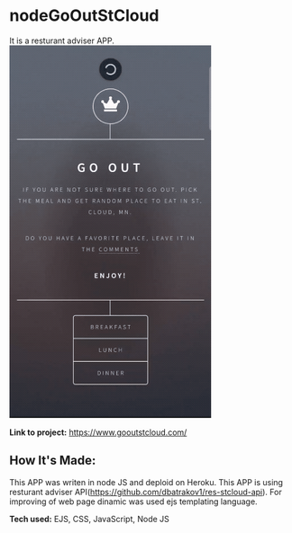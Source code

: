 # nodeGoOutStCloud
It is a resturant adviser APP. 
![alt tag](https://github.com/dbatrakov1/nodeGoOutStCloud/blob/main/goOutStCloud.gif)

**Link to project:** https://www.gooutstcloud.com/
## How It's Made:

This APP was writen in node JS and deploid on Heroku. This APP is using resturant adviser API(https://github.com/dbatrakov1/res-stcloud-api). For improving of web page dinamic was used ejs templating language.

**Tech used:** EJS, CSS, JavaScript, Node JS
